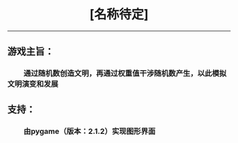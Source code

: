 #      <center>[名称待定]
****
## 游戏主旨：
### &emsp;&emsp;  通过随机数创造文明，再通过权重值干涉随机数产生，以此模拟文明演变和发展
## 支持：
### &emsp;&emsp;  由pygame（版本：2.1.2）实现图形界面





